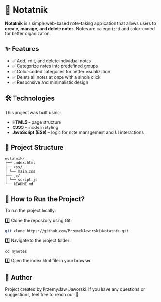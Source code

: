 # 📝 Notatnik

**Notatnik** is a simple web-based note-taking application that allows users to **create, manage, and delete notes**. Notes are categorized and color-coded for better organization.

## ✨ Features

- ✅ Add, edit, and delete individual notes
- ✅ Categorize notes into predefined groups
- ✅ Color-coded categories for better visualization
- ✅ Delete all notes at once with a single click
- ✅ Responsive and minimalistic design

## 🛠 Technologies

This project was built using:

- **HTML5** – page structure
- **CSS3** – modern styling
- **JavaScript (ES6)** – logic for note management and UI interactions

## 📁 Project Structure

```
notatnik/
├── index.html
├── css/
│ └── main.css
├── js/
│ └── script.js
└── README.md
```

## 🚀 How to Run the Project?

To run the project locally:

1️⃣ Clone the repository using Git:

```bash
git clone https://github.com/PrzemekJaworski/Notatnik.git
```

2️⃣ Navigate to the project folder:

```
cd mynotes
```

3️⃣ Open the index.html file in your browser.

## 👤 Author

Project created by Przemysław Jaworski.
If you have any questions or suggestions, feel free to reach out! 🚀
